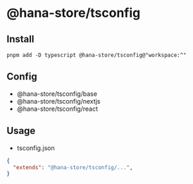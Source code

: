 # @hana-store/tsconfig
## Install
```
pnpm add -D typescript @hana-store/tsconfig@"workspace:^"
```
## Config
- @hana-store/tsconfig/base
- @hana-store/tsconfig/nextjs
- @hana-store/tsconfig/react
## Usage
- tsconfig.json
```json
{
  "extends": "@hana-store/tsconfig/...",
}
```